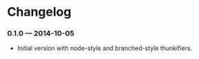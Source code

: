 Changelog
=========

### 0.1.0 — 2014-10-05
- Initial version with node-style and branched-style thunkifiers.